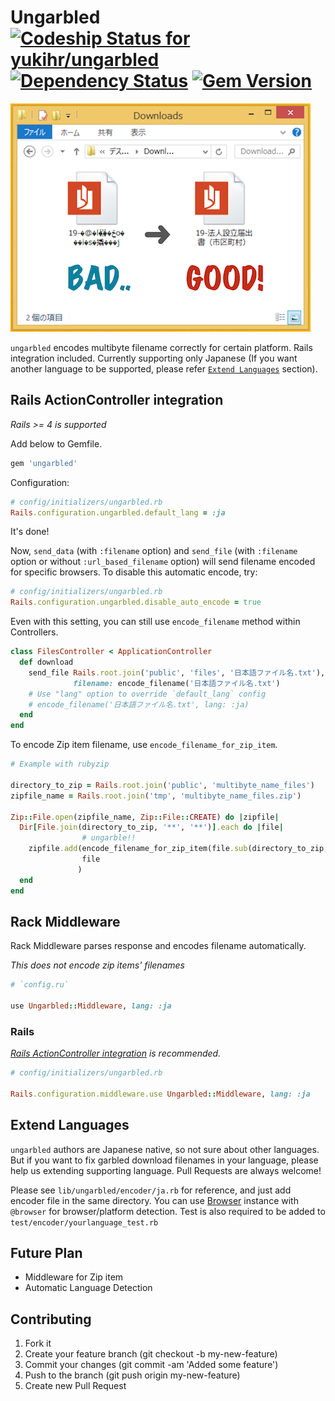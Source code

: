 # Ungarbled [![Codeship Status for yukihr/ungarbled](https://codeship.io/projects/02d09c20-038a-0132-b307-2245b76790d6/status)](https://codeship.io/projects/30462) [![Dependency Status](https://gemnasium.com/yukihr/ungarbled.svg)](https://gemnasium.com/yukihr/ungarbled) [![Gem Version](https://badge.fury.io/rb/ungarbled.svg)](http://badge.fury.io/rb/ungarbled)

![ungarbled](./readme/readme.png)

`ungarbled` encodes multibyte filename correctly for certain platform. Rails integration included. Currently supporting only Japanese (If you want another language to be supported, please refer [`Extend Languages`](#extend-languages) section).

## Rails ActionController integration

_Rails >= 4 is supported_

Add below to Gemfile.

```ruby
gem 'ungarbled'
```

Configuration:

```ruby
# config/initializers/ungarbled.rb
Rails.configuration.ungarbled.default_lang = :ja
```

It's done!

Now, `send_data` (with `:filename` option) and `send_file` (with `:filename` option or without `:url_based_filename` option) will send filename encoded for specific browsers. To disable this automatic encode, try:

```ruby
# config/initializers/ungarbled.rb
Rails.configuration.ungarbled.disable_auto_encode = true
```

Even with this setting, you can still use `encode_filename` method within Controllers.

```ruby
class FilesController < ApplicationController
  def download
    send_file Rails.root.join('public', 'files', '日本語ファイル名.txt'),
              filename: encode_filename('日本語ファイル名.txt')
    # Use "lang" option to override `default_lang` config
    # encode_filename('日本語ファイル名.txt', lang: :ja)
  end
end
```

To encode Zip item filename, use `encode_filename_for_zip_item`.

```ruby
# Example with rubyzip

directory_to_zip = Rails.root.join('public', 'multibyte_name_files')
zipfile_name = Rails.root.join('tmp', 'multibyte_name_files.zip')

Zip::File.open(zipfile_name, Zip::File::CREATE) do |zipfile|
  Dir[File.join(directory_to_zip, '**', '**')].each do |file|
                # ungarble!!
    zipfile.add(encode_filename_for_zip_item(file.sub(directory_to_zip, '')),
                file
               )
  end
end
```

## Rack Middleware

Rack Middleware parses response and encodes filename automatically.

_This does not encode zip items' filenames_


```ruby
# `config.ru`

use Ungarbled::Middleware, lang: :ja
```

### Rails

_[Rails ActionController integration](#rails-ActionController-integration) is recommended._

```ruby
# config/initializers/ungarbled.rb

Rails.configuration.middleware.use Ungarbled::Middleware, lang: :ja
```

## Extend Languages

`ungarbled` authors are Japanese native, so not sure about other languages. But if you want to fix garbled download filenames in your language, please help us extending supporting language. Pull Requests are always welcome!

Please see `lib/ungarbled/encoder/ja.rb` for reference, and just add encoder file in the same directory. You can use [Browser](https://github.com/fnando/browser) instance with `@browser` for browser/platform detection. Test is also required to be added to `test/encoder/yourlanguage_test.rb`

## Future Plan

* Middleware for Zip item
* Automatic Language Detection

## Contributing

1. Fork it
1. Create your feature branch (git checkout -b my-new-feature)
1. Commit your changes (git commit -am 'Added some feature')
1. Push to the branch (git push origin my-new-feature)
1. Create new Pull Request
